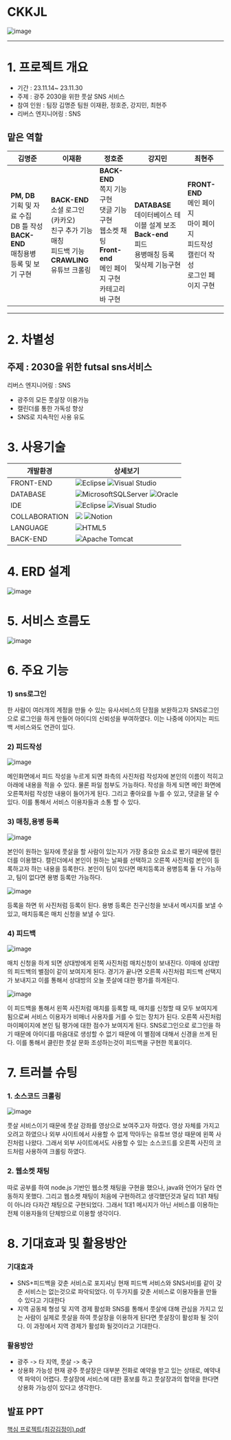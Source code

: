 # CKKJL
![image](https://github.com/2023-SMHRD-IS-BigData2/CKKJL/assets/128181071/6350aac5-55ee-4b1b-89ab-5b9ccc640c1b)
<hr/>

# 1. 프로젝트 개요
- 기간 : 23.11.14~ 23.11.30
- 주제 : 광주 2030을 위한 풋살 SNS 서비스
- 참여 인원 : 
팀장 김명준
팀원 이재환, 정호준, 강지민, 최현주
- 리버스 엔지니어링 : SNS

## 맡은 역할
|김명준|이재환|정호준|강지민|최현주|
|------|---|---|---|---|
|**PM, DB** <br/>기획 및 자료 수집<br/>DB 틀 작성<br/>**BACK-END**<br/>매칭용병 등록 및 보기 구현|**BACK-END**<br/>소셜 로그인 (카카오)<br/>친구 추가 기능<br/>매칭<br/>피드백 기능<br/>**CRAWLING**<br/>유튜브 크롤링|**BACK-END**<br/>쪽지 기능 구현<br/>댓글 기능 구현<br/>웹소켓 채팅<br/>**Front-end**<br/>메인 페이지 구현<br/>카테고리바 구현<br/>|**DATABASE** <br/>데이터베이스 테이블 설계 보조<br/>**Back-end**<br/>피드<br/>용병매칭 등록 및삭제 기능구현|**FRONT-END**<br/>메인 페이지<br/>마이 페이지<br/>피드작성<br/>캘린더 작성 <br/>로그인 페이지 구현|
<hr/>

# 2. 차별성
## 주제 : 2030을 위한 futsal sns서비스
리버스 엔지니어링 : SNS

+ 광주의 모든 풋살장 이용가능
+ 캘린더를 통한 가독성 향상
+ SNS로 지속적인 사용 유도

# 3. 사용기술
|개발환경|상세보기
|--|--|
|FRONT-END|![Eclipse](https://img.shields.io/badge/Eclipse-FE7A16.svg?style=for-the-badge&logo=Eclipse&logoColor=white) ![Visual Studio](https://img.shields.io/badge/Visual%20Studio-5C2D91.svg?style=for-the-badge&logo=visual-studio&logoColor=white)|
|DATABASE|![MicrosoftSQLServer](https://img.shields.io/badge/Microsoft%20SQL%20Server-CC2927?style=for-the-badge&logo=microsoft%20sql%20server&logoColor=white) ![Oracle](https://img.shields.io/badge/Oracle-F80000?style=for-the-badge&logo=oracle&logoColor=white)|
|IDE|![Eclipse](https://img.shields.io/badge/Eclipse-FE7A16.svg?style=for-the-badge&logo=Eclipse&logoColor=white) ![Visual Studio](https://img.shields.io/badge/Visual%20Studio-5C2D91.svg?style=for-the-badge&logo=visual-studio&logoColor=white)|
|COLLABORATION|<img src="https://img.shields.io/badge/Github-181717?style=flat-square&logo=Github&logoColor=white"/> ![Notion](https://img.shields.io/badge/Notion-%23000000.svg?style=for-the-badge&logo=notion&logoColor=white)|
|LANGUAGE|![HTML5](https://img.shields.io/badge/html5-%23E34F26.svg?style=for-the-badge&logo=html5&logoColor=white)
|BACK-END|![Apache Tomcat](https://img.shields.io/badge/apache%20tomcat-%23F8DC75.svg?style=for-the-badge&logo=apache-tomcat&logoColor=black)

</hr>

# 4. ERD 설계
![image](https://github.com/2023-SMHRD-IS-BigData2/CKKJL/assets/145407027/70366a28-f798-4b20-99a9-bcecf0bb0b05)


# 5. 서비스 흐름도
![image](https://github.com/2023-SMHRD-IS-BigData2/CKKJL/assets/145407027/a1bd3bb3-2dcb-4680-98b7-229af2a97fcf)

# 6. 주요 기능
### 1) sns로그인
   한 사람이 여러개의 계정을 만들 수 있는 유사서비스의 단점을 보완하고자 SNS로그인으로 로그인을 하게 만들어 아이디의 신뢰성을 부여하였다. 이는 나중에 이어지는 피드백 서비스와도 연관이 있다.

### 2) 피드작성
![image](https://github.com/2023-SMHRD-IS-BigData2/CKKJL/assets/145407027/e1bd10eb-cd03-4d43-b92c-ccf1c657c0da)

메인화면에서 피드 작성을 누르게 되면 좌측의 사진처럼 작성자에 본인의 이름이 적히고 아래에 내용을 적을 수 있다. 물론 파일 첨부도 가능하다.
작성을 하게 되면 메인 화면에 오른쪽처럼 작성한 내용이 들어가게 된다.
그리고 좋아요를 누를 수 있고, 댓글을 달 수 있다. 이를 통해서 서비스 이용자들과 소통 할 수 있다. 

### 3) 매칭,용병 등록
![image](https://github.com/2023-SMHRD-IS-BigData2/CKKJL/assets/145407027/765fe434-0297-4865-bac4-59d0d84ed178)

본인이 원하는 일자에 풋살을 할 사람이 있는지가 가장 중요한 요소로 봤기 때문에 캘린더를 이용했다.
캘린더에서 본인이 원하는 날짜를 선택하고 오른쪽 사진처럼 본인이 등록하고자 하는 내용을 등록한다.
본인이 팀이 있다면 매치등록과 용병등록 둘 다 가능하고, 팀이 없다면 용병 등록만 가능하다. 

![image](https://github.com/2023-SMHRD-IS-BigData2/CKKJL/assets/145407027/27637a92-aa17-4bfa-ae3f-bddde62c14c1)

등록을 하면 위 사진처럼 등록이 된다.
용병 등록은 친구신청을 보내서 메시지를 보낼 수 있고, 매치등록은 매치 신청을 보낼 수 있다.

### 4) 피드백
![image](https://github.com/2023-SMHRD-IS-BigData2/CKKJL/assets/145407027/21175771-04e3-4aa6-ba3b-c0749b425a30)

매치 신청을 하게 되면 상대방에게 왼쪽 사진처럼 매치신청이 보내진다. 이때에 상대방의 피드백의 별점이 같이 보여지게 된다. 경기가 끝나면 오른쪽 사진처럼 피드백 선택지가 보내지고 이를 통해서 상대방의 오늘 풋살에 대한 평가를 하게된다.

![image](https://github.com/2023-SMHRD-IS-BigData2/CKKJL/assets/145407027/a2a991e1-f23c-4f6c-8b5d-ef0a0e25d244)

이 피드백을 통해서 왼쪽 사진처럼 매치를 등록할 때, 매치를 신청할 때 모두 보여지게 됨으로써 서비스 이용자가 비매너 사용자를 거를 수 있는 장치가 된다. 오른쪽 사진처럼 마이페이지에 본인 팀 평가에 대한 점수가 보여지게 된다. 
SNS로그인으로 로그인을 하기 때문에 아이디를 마음대로 생성할 수 없기 때문에 이 별점에 대해서 신경을 쓰게 된다.
이를 통해서 클린한 풋살 문화 조성하는것이 피드백을 구현한 목표이다.

# 7. 트러블 슈팅
### 1. 소스코드 크롤링
![image](https://github.com/2023-SMHRD-IS-BigData2/CKKJL/assets/145407027/5d3d4f26-83dd-4833-987c-a51806a61461)

풋살 서비스이기 때문에 풋살 강좌를 영상으로 보여주고자 하였다. 영상 자체를 가지고 오려고 하였으나 외부 사이트에서 사용할 수 없게 막아두는 유튜브 영상 때문에 왼쪽 사진처럼 나왔다.
그래서 외부 사이트에서도 사용할 수 있는 소스코드를 오른쪽 사진의 코드처럼 사용하여 크롤링 하였다.

### 2. 웹소켓 채팅
따로 공부를 하여 node.js 기반인 웹소켓 채팅을 구현을 했으나, java와 언어가 달라 연동하지 못했다.
그리고 웹소켓 채팅이 처음에 구현하려고 생각했던것과 달리 1대1 채팅이 아니라 다자간 채팅으로 구현되었다. 그래서 1대1 메시지가 아닌 서비스를 이용하는 전체 이용자들의 단체방으로 이용할 생각이다.

# 8. 기대효과 및 활용방안
### 기대효과
- SNS+피드백을 갖춘 서비스로 포지셔닝
  현재 피드백 서비스와 SNS서비를 같이 갖춘 서비스는 없는것으로 파악되었다.
  이 두가지를 갖춘 서비스로 이용자들을 만들 수 있다고 기대한다
- 지역 공동체 형성 및 지역 경제 활성화
  SNS를 통해서 풋살에 대해 관심을 가지고 있는 사람이 실제로 풋살을 하여 풋살장을 이용하게 된다면 풋살장이 활성화 될 것이다. 이 과정에서 지역 경제가 활성화 될것이라고 기대한다.
### 활용방안
- 광주 -> 타 지역, 풋살 -> 축구
- 상용화 가능성
  현재 광주 풋살장은 대부분 전화로 예약을 받고 있는 상태로, 예약내역 파악이 어렵다.
  풋살장에 서비스에 대한 홍보를 하고 풋살장과의 협약을 한다면 상용화 가능성이 있다고 생각한다.

## 발표 PPT
[핵심 프로젝트(최강김정이).pdf](https://github.com/2023-SMHRD-IS-BigData2/CKKJL/files/13623563/default.pdf)






